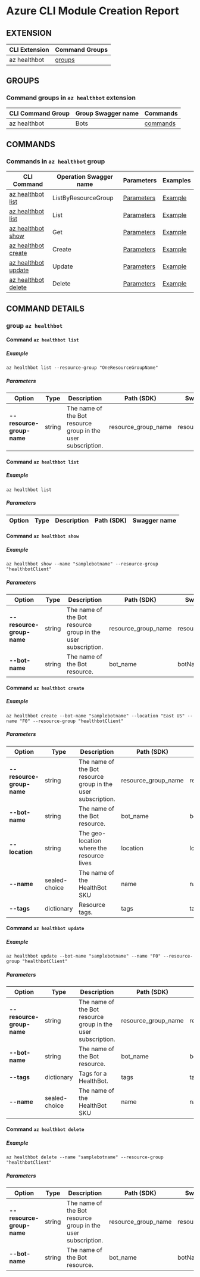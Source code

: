 # Azure CLI Module Creation Report

## EXTENSION
|CLI Extension|Command Groups|
|---------|------------|
|az healthbot|[groups](#CommandGroups)

## GROUPS
### <a name="CommandGroups">Command groups in `az healthbot` extension </a>
|CLI Command Group|Group Swagger name|Commands|
|---------|------------|--------|
|az healthbot|Bots|[commands](#CommandsInBots)|

## COMMANDS
### <a name="CommandsInBots">Commands in `az healthbot` group</a>
|CLI Command|Operation Swagger name|Parameters|Examples|
|---------|------------|--------|-----------|
|[az healthbot list](#BotsListByResourceGroup)|ListByResourceGroup|[Parameters](#ParametersBotsListByResourceGroup)|[Example](#ExamplesBotsListByResourceGroup)|
|[az healthbot list](#BotsList)|List|[Parameters](#ParametersBotsList)|[Example](#ExamplesBotsList)|
|[az healthbot show](#BotsGet)|Get|[Parameters](#ParametersBotsGet)|[Example](#ExamplesBotsGet)|
|[az healthbot create](#BotsCreate)|Create|[Parameters](#ParametersBotsCreate)|[Example](#ExamplesBotsCreate)|
|[az healthbot update](#BotsUpdate)|Update|[Parameters](#ParametersBotsUpdate)|[Example](#ExamplesBotsUpdate)|
|[az healthbot delete](#BotsDelete)|Delete|[Parameters](#ParametersBotsDelete)|[Example](#ExamplesBotsDelete)|


## COMMAND DETAILS

### group `az healthbot`
#### <a name="BotsListByResourceGroup">Command `az healthbot list`</a>

##### <a name="ExamplesBotsListByResourceGroup">Example</a>
```
az healthbot list --resource-group "OneResourceGroupName"
```
##### <a name="ParametersBotsListByResourceGroup">Parameters</a> 
|Option|Type|Description|Path (SDK)|Swagger name|
|------|----|-----------|----------|------------|
|**--resource-group-name**|string|The name of the Bot resource group in the user subscription.|resource_group_name|resourceGroupName|

#### <a name="BotsList">Command `az healthbot list`</a>

##### <a name="ExamplesBotsList">Example</a>
```
az healthbot list
```
##### <a name="ParametersBotsList">Parameters</a> 
|Option|Type|Description|Path (SDK)|Swagger name|
|------|----|-----------|----------|------------|
#### <a name="BotsGet">Command `az healthbot show`</a>

##### <a name="ExamplesBotsGet">Example</a>
```
az healthbot show --name "samplebotname" --resource-group "healthbotClient"
```
##### <a name="ParametersBotsGet">Parameters</a> 
|Option|Type|Description|Path (SDK)|Swagger name|
|------|----|-----------|----------|------------|
|**--resource-group-name**|string|The name of the Bot resource group in the user subscription.|resource_group_name|resourceGroupName|
|**--bot-name**|string|The name of the Bot resource.|bot_name|botName|

#### <a name="BotsCreate">Command `az healthbot create`</a>

##### <a name="ExamplesBotsCreate">Example</a>
```
az healthbot create --bot-name "samplebotname" --location "East US" --name "F0" --resource-group "healthbotClient"
```
##### <a name="ParametersBotsCreate">Parameters</a> 
|Option|Type|Description|Path (SDK)|Swagger name|
|------|----|-----------|----------|------------|
|**--resource-group-name**|string|The name of the Bot resource group in the user subscription.|resource_group_name|resourceGroupName|
|**--bot-name**|string|The name of the Bot resource.|bot_name|botName|
|**--location**|string|The geo-location where the resource lives|location|location|
|**--name**|sealed-choice|The name of the HealthBot SKU|name|name|
|**--tags**|dictionary|Resource tags.|tags|tags|

#### <a name="BotsUpdate">Command `az healthbot update`</a>

##### <a name="ExamplesBotsUpdate">Example</a>
```
az healthbot update --bot-name "samplebotname" --name "F0" --resource-group "healthbotClient"
```
##### <a name="ParametersBotsUpdate">Parameters</a> 
|Option|Type|Description|Path (SDK)|Swagger name|
|------|----|-----------|----------|------------|
|**--resource-group-name**|string|The name of the Bot resource group in the user subscription.|resource_group_name|resourceGroupName|
|**--bot-name**|string|The name of the Bot resource.|bot_name|botName|
|**--tags**|dictionary|Tags for a HealthBot.|tags|tags|
|**--name**|sealed-choice|The name of the HealthBot SKU|name|name|

#### <a name="BotsDelete">Command `az healthbot delete`</a>

##### <a name="ExamplesBotsDelete">Example</a>
```
az healthbot delete --name "samplebotname" --resource-group "healthbotClient"
```
##### <a name="ParametersBotsDelete">Parameters</a> 
|Option|Type|Description|Path (SDK)|Swagger name|
|------|----|-----------|----------|------------|
|**--resource-group-name**|string|The name of the Bot resource group in the user subscription.|resource_group_name|resourceGroupName|
|**--bot-name**|string|The name of the Bot resource.|bot_name|botName|
